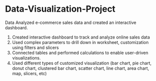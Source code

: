 # Data-Visualization-Project
Data Analyzed e-commerce sales data and created an interactive dashboard.

1. Created interactive dashboard to track and analyze online sales data
2. Used complex parameters to drill down in worksheet, customization using filters and slicers
3. Connected tables and performed calculations to enable user-driven visualizations.
4. Used different types of customized visualization (bar chart, pie chart, donut chart, clustered bar chart, scatter chart, line chart, area chart, map, slicers, etc)
